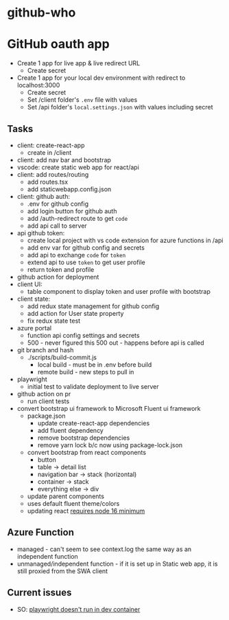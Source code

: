 # github-who

# GitHub oauth app

* Create 1 app for live app & live redirect URL
    * Create secret
* Create 1 app for your local dev environment with redirect to localhost:3000
    * Create secret
    * Set /client folder's `.env` file with values
    * Set /api folder's `local.settings.json` with values including secret

## Tasks

* client: create-react-app
    * create in /client
* client: add nav bar and bootstrap
* vscode: create static web app for react/api
* client: add routes/routing
    * add routes.tsx
    * add staticwebapp.config.json
* client: github auth:
    * .env for github config
    * add login button for github auth
    * add /auth-redirect route to get `code`
    * add api call to server
* api github token: 
    * create local project with vs code extension for azure functions in /api
    * add env var for github config and secrets
    * add api to exchange `code` for `token` 
    * extend api to use `token` to get user profile
    * return token and profile
* github action for deployment
* client UI: 
    * table component to display token and user profile with bootstrap
* client state: 
    * add redux state management for github config
    * add action for User state property
    * fix redux state test
* azure portal
    * function api config settings and secrets
    * 500 - never figured this 500 out - happens before api is called
* git branch and hash 
    * ./scripts/build-commit.js
        * local build - must be in .env before build
        * remote build - new steps to pull in 
* playwright
    * initial test to validate deployment to live server
* github action on pr
    * run client tests
* convert bootstrap ui framework to Microsoft Fluent ui framework
    * package.json
        * update create-react-app dependencies
        * add fluent dependency
        * remove bootstrap dependencies
        * remove yarn lock b/c now using package-lock.json
    * convert bootstrap from react components
        * button    
        * table -> detail list
        * navigation bar -> stack (horizontal)
        * container -> stack
        * everything else -> div
    * update parent components
    * uses default fluent theme/colors
    * updating react [requires node 16 minimum](https://github.com/facebook/create-react-app/issues/11792)
    


## Azure Function

* managed - can't seem to see context.log the same way as an independent function
* unmanaged/independent function - if it is set up in Static web app, it is still proxied from the SWA client 

## Current issues

* SO: [playwright doesn't run in dev container](https://stackoverflow.com/questions/70500141/playwright-wont-run-in-vscode-dev-container-on-mac)
